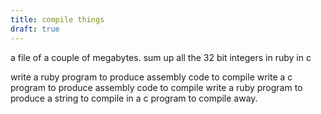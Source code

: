 ```yaml
---
title: compile things
draft: true
---
```


a file of a couple of megabytes.
sum up all the 32 bit integers in ruby
in c

write a ruby program to produce assembly code to compile
write a c program to produce assembly code to compile
write a ruby program to produce a string to compile in a c program to compile away.

